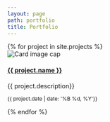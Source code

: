 ```yaml
---
layout: page
path: portfolio
title: Portfolio
---
```


<div class="card-deck">
{% for project in site.projects %}
  <div class="card rounded">
    <img class="card-img-top" src="assets/img/{{project.photo}}" alt="Card image cap">
    <div class="card-body">
      <h4 class="card-title"><a href="{{ project.url }}">{{ project.name }}</a></h4>
      <p class="card-text">{{ project.description}}</p>
      <p class="card-text"><small class="text-muted">{{ project.date | date: '%B %d, %Y'}}</small></p>
    </div>
  </div>
{% endfor %}
</div>
